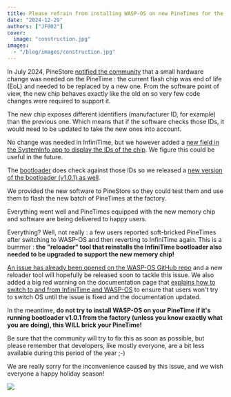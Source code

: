 ```yaml
---
title: Please refrain from installing WASP-OS on new PineTimes for the moment"
date: "2024-12-29"
authors: ["JF002"]
cover: 
  image: "construction.jpg"
images:
  - "/blog/images/construction.jpg"
---
```


In July 2024, PineStore [notified the community](https://github.com/InfiniTimeOrg/InfiniTime/issues/2096) that a small hardware change was needed on the PineTime : the current flash chip was end of life (EoL) and needed to be replaced by a new one. From the software point of view, the new chip behaves exactly like the old on so very few code changes were required to support it.

The new chip exposes different identifiers (manufacturer ID, for example) than the previous one. Which means that if the software checks those IDs, it would need to be updated to take the new ones into account.

No change was needed in InfiniTime, but we however added a [new field in the SystemInfo app to display the IDs of the chip](https://github.com/InfiniTimeOrg/InfiniTime/releases/tag/1.14.1). We figure this could be useful in the future.

The [bootloader](https://github.com/InfiniTimeOrg/pinetime-mcuboot-bootloader) does check against those IDs so we released a [new version of the bootloader (v1.0.1) as well](https://github.com/InfiniTimeOrg/pinetime-mcuboot-bootloader/releases/tag/1.0.1).

We provided the new software to PineStore so they could test them and use them to flash the new batch of PineTimes at the factory.

Everything went well and PineTimes equipped with the new memory chip and software are being delivered to happy users.

Everything? Well, not really : a few users reported soft-bricked PineTimes after switching to WASP-OS and then reverting to InfiniTime again. This is a bummer : **the "reloader" tool that reinstalls the InfiniTime bootloader also needed to be upgraded to support the new memory chip!**

[An issue has already been opened on the WASP-OS GitHub repo](https://github.com/wasp-os/wasp-os/issues/519) and a new reloader tool will hopefully be released soon to tackle this issue. We also added a big red warning on the documentation page that [explains how to switch to and from InfiniTime and WASP-OS](https://pine64.org/documentation/PineTime/Software/Switching_between_InfiniTime_and_Wasp-os/) to ensure that users won't try to switch OS until the issue is fixed and the documentation updated.

In the meantime, **do not try to install WASP-OS on your PineTime if it's running bootloader v1.0.1 from the factory (unless you know exactly what you are doing), this WILL brick your PineTime!**

Be sure that the community will try to fix this as soon as possible, but please remember that developers, like mostly everyone, are a bit less available during this period of the year ;-)

We are really sorry for the inconvenience caused by this issue, and we wish everyone a happy holiday season!

![](/blog/images/pinetime-bootloader-1-0-1.jpg)